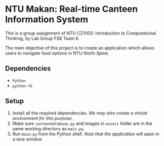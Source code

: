 # NTU Makan: Real-time Canteen Information System

This is a group assignment of NTU CZ1003: Introduction to Computational Thinking, by Lab Group FS8 Team 6.

The main objective of this project is to create an application which allows users to navigate food options in NTU North Spine.

## Dependencies

- `Python`
- `python-tk`

## Setup

1. Install all the required dependencies. _We may also create a virtual environment for this purpose_.
1. Make sure `canteendatabase.py` and images in `assets` folder are in the same working directory as `main.py`.
1. Run `main.py` from the Python shell.
*Note that the application will open in a new window*

